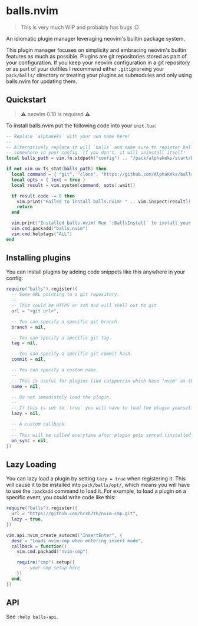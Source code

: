 # balls.nvim

> This is very much WIP and probably has bugs :D

An idiomatic plugin manager leveraging neovim's builtin package system.

This plugin manager focuses on simplicity and embracing neovim's builtin features as much as
possible. Plugins are git repositories stored as part of your configuration. If you keep your neovim
configuration in a git repository or as part of your dotfiles I recommend either `.gitignore`ing
your `pack/balls/` directory or treating your plugins as submodules and only using balls.nvim for
updating them.

## Quickstart

> ⚠️ neovim 0.10 is required ⚠️

To install balls.nvim put the following code into your `init.lua`:

```lua
-- Replace `alphakeks` with your own name here!
--
-- Alternatively replace it will `balls` and make sure to register balls.nvim itself as a plugin
-- somewhere in your config. If you don't, it will uninstall itself!
local balls_path = vim.fn.stdpath("config") .. "/pack/alphakeks/start/balls.nvim"

if not vim.uv.fs_stat(balls_path) then
  local command = { "git", "clone", "https://github.com/AlphaKeks/balls.nvim", balls_path }
  local opts = { text = true }
  local result = vim.system(command, opts):wait()

  if result.code ~= 0 then
    vim.print("Failed to install balls.nvim! " .. vim.inspect(result))
    return
  end

  vim.print("Installed balls.nvim! Run `:BallsInstall` to install your plugins.")
  vim.cmd.packadd("balls.nvim")
  vim.cmd.helptags("ALL")
end
```

## Installing plugins

You can install plugins by adding code snippets like this anywhere in your config:

```lua
require("balls").register({
  -- Some URL pointing to a git repository.
  --
  -- This could be HTTPS or ssh and will shell out to git
  url = "<git url>",

  -- You can specify a specific git branch.
  branch = nil,

  -- You can specify a specific git tag.
  tag = nil,

  -- You can specify a specific git commit hash.
  commit = nil,

  -- You can specify a custom name.
  --
  -- This is useful for plugins like catppuccin which have "nvim" as their repo name
  name = nil,

  -- Do not immediately load the plugin.
  --
  -- If this is set to `true` you will have to load the plugin yourself using the |packadd| command.
  lazy = nil,

  -- A custom callback.
  --
  -- This will be called everytime after plugin gets synced (installed or updated).
  on_sync = nil,
})
```

## Lazy Loading

You can lazy load a plugin by setting `lazy = true` when registering it. This will cause it to be
installed into `pack/balls/opt/`, which means you will have to use the `:packadd` command to load
it. For example, to load a plugin on a specific event, you could write code like this:

```lua
require("balls").register({
  url = "https://github.com/hrsh7th/nvim-cmp.git",
  lazy = true,
})

vim.api.nvim_create_autocmd("InsertEnter", {
  desc = "Loads nvim-cmp when entering insert mode",
  callback = function()
    vim.cmd.packadd("nvim-cmp")

    require("cmp").setup({
      -- your cmp setup here
    })
  end,
})
```

## API

See `:help balls-api`.
